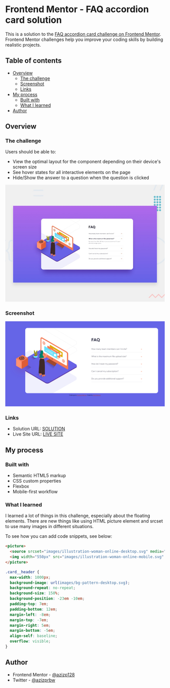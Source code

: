 # Frontend Mentor - FAQ accordion card solution

This is a solution to the [FAQ accordion card challenge on Frontend Mentor](https://www.frontendmentor.io/challenges/faq-accordion-card-XlyjD0Oam). Frontend Mentor challenges help you improve your coding skills by building realistic projects.

## Table of contents

- [Overview](#overview)
  - [The challenge](#the-challenge)
  - [Screenshot](#screenshot)
  - [Links](#links)
- [My process](#my-process)
  - [Built with](#built-with)
  - [What I learned](#what-i-learned)
- [Author](#author)

## Overview

### The challenge

Users should be able to:

- View the optimal layout for the component depending on their device's screen size
- See hover states for all interactive elements on the page
- Hide/Show the answer to a question when the question is clicked

![Design preview for the FAQ accordion card coding challenge](./design/desktop-preview.jpg)

### Screenshot

![SCREENSHOT](./images/Screenshot.png)

### Links

- Solution URL: [SOLUTION](https://www.frontendmentor.io/solutions/faq-accordion-card-using-css-flexbox-and-vanilla-js-WodkZk38Mm)
- Live Site URL: [LIVE SITE](https://azizp128.github.io/Faq-Accordion-Card/)

## My process

### Built with

- Semantic HTML5 markup
- CSS custom properties
- Flexbox
- Mobile-first workflow

### What I learned

I learned a lot of things in this challenge, especially about the floating elements. There are new things like using HTML picture element and srcset to use many images in different situations.

To see how you can add code snippets, see below:

```html
<picture>
  <source srcset="images/illustration-woman-online-desktop.svg" media="(min-width: 1150px)" />
  <img width="550px" src="images/illustration-woman-online-mobile.svg" class="card__header" />
</picture>
```

```css
.card__header {
  max-width: 1000px;
  background-image: url(images/bg-pattern-desktop.svg);
  background-repeat: no-repeat;
  background-size: 150%;
  background-position: -23em -10em;
  padding-top: 7em;
  padding-bottom: 12em;
  margin-left: -8em;
  margin-top: -7em;
  margin-right: 5em;
  margin-bottom: -5em;
  align-self: baseline;
  overflow: visible;
}
```

## Author

- Frontend Mentor - [@azizp128](https://www.frontendmentor.io/profile/azizp128)
- Twitter - [@azizprbw](https://www.twitter.com/azizprbw)
